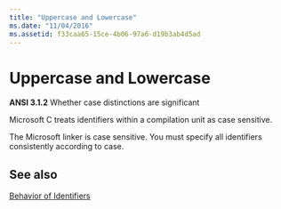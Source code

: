 ```yaml
---
title: "Uppercase and Lowercase"
ms.date: "11/04/2016"
ms.assetid: f33caa65-15ce-4b06-97a6-d19b3ab4d5ad
---
```

# Uppercase and Lowercase

**ANSI 3.1.2** Whether case distinctions are significant

Microsoft C treats identifiers within a compilation unit as case sensitive.

The Microsoft linker is case sensitive. You must specify all identifiers consistently according to case.

## See also

[Behavior of Identifiers](../c-language/behavior-of-identifiers.md)
